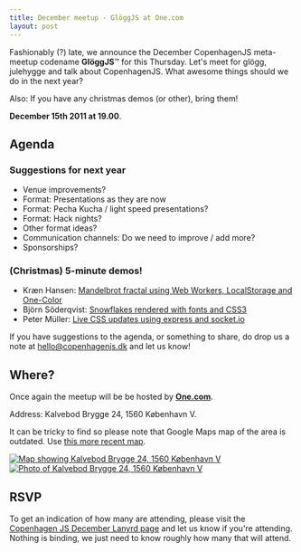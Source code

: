 ```yaml
---
title: December meetup - GlöggJS at One.com
layout: post
---
```


Fashionably (?) late, we announce the December CopenhagenJS meta-meetup codename **GlöggJS**™ for this Thursday.
Let's meet for glögg, julehygge and talk about CopenhagenJS. 
What awesome things should we do in the next year? 

Also: If you have any christmas demos (or other), bring them! 

**December 15th 2011 at 19.00**.

## Agenda

### Suggestions for next year

* Venue improvements? 
* Format: Presentations as they are now
* Format: Pecha Kucha / light speed presentations? 
* Format: Hack nights?
* Other format ideas? 
* Communication channels: Do we need to improve / add more? 
* Sponsorships?

### (Christmas) 5-minute demos!

* Kræn Hansen: [Mandelbrot fractal using Web Workers, LocalStorage and One-Color](http://blog.creen.dk/2011/11/mandelbrot-meets-html5-canvas-multi-threads-and-local-storage/)
* Björn Söderqvist: [Snowflakes rendered with fonts and CSS3](http://tap5.com/lab/snowflakes.html)
* Peter Müller: [Live CSS updates using express and socket.io](https://github.com/One-com/livestyle)

If you have suggestions to the agenda, or something to share, do drop us a note at <hello@copenhagenjs.dk> and let us know!

## Where?

Once again the meetup will be be hosted by **[One.com](http://one.com/)**.

Address: Kalvebod Brygge 24, 1560 København V.

It can be tricky to find so please note that Google Maps map of the area is outdated. Use [this more recent map](http://t.co/FuWrT0zV).

<a href="/images/venues/kb24/map.png"><img alt="Map showing Kalvebod Brygge 24, 1560 København V" src="/images/venues/kb24/map_small.jpg"></a>
<a href="/images/venues/kb24/kb24.jpg"><img alt="Photo of Kalvebod Brygge 24, 1560 København V" src="/images/venues/kb24/kb24_small.jpg"></a>

## RSVP

To get an indication of how many are attending, please visit the [Copenhagen JS December Lanyrd page](http://lanyrd.com/2011/cphjs-december/) and let us know if you're attending. Nothing is binding, we just need to know roughly how many that will attend.